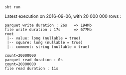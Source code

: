 
```
sbt run
```

Latest execution on 2016-09-06, with 20 000 000 rows :
```
parquet write duration : 26s   => 194Mb
file write duration : 17s      => 677Mb
root
 |-- value: long (nullable = true)
 |-- square: long (nullable = true)
 |-- comment: string (nullable = true)

count=20000000
parquet read duration : 0s
count=20000000
file read duration : 11s
```
